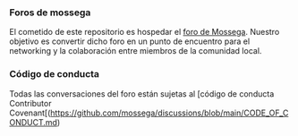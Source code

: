 ### Foros de mossega
El cometido de este repositorio es hospedar el [foro de Mossega](https://github.com/orgs/mossega/discussions). Nuestro objetivo es convertir dicho foro en un punto de encuentro para el networking y la colaboración entre miembros de la comunidad local.

### Código de conducta
Todas las conversaciones del foro están sujetas al [código de conducta Contributor Covenant[(https://github.com/mossega/discussions/blob/main/CODE_OF_CONDUCT.md)
